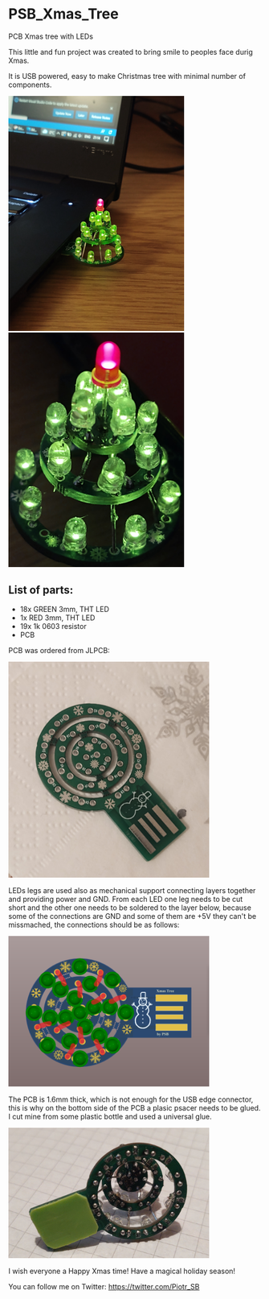 # PSB_Xmas_Tree
PCB Xmas tree with LEDs

This little and fun project was created to bring smile to peoples face durig Xmas.

It is USB powered, easy to make Christmas tree with minimal number of components.

<img src="doc/assets/IMG_20211211_211406840.jpg" width="350"/>
<img src="doc/assets/IMG_20211105_232312529.jpg" width="350"/>

## List of parts:
- 18x GREEN 3mm, THT LED
- 1x RED 3mm, THT LED
- 19x 1k 0603 resistor
- PCB

PCB was ordered from JLPCB:

<img src="doc/assets/IMG_20211105_203647495.jpg" width="400"/>

LEDs legs are used also as mechanical support connecting layers together and providing power and GND. From each LED one leg needs to be cut short and the other one needs to be soldered to the layer below, because some of the connections are GND and some of them are +5V they can't be missmached, the connections should be as follows:

<img src="doc/assets/3D_LED_Connections.png" width="400"/>

The PCB is 1.6mm thick, which is not enough for the USB edge connector, this is why on the bottom side of the PCB a plasic psacer needs to be glued. I cut mine from some plastic bottle and used a universal glue.

<img src="doc/assets/IMG_20211211_210656608.jpg" width="400"/>

I wish everyone a Happy Xmas time! Have a magical holiday season!

You can follow me on Twitter: https://twitter.com/Piotr_SB
